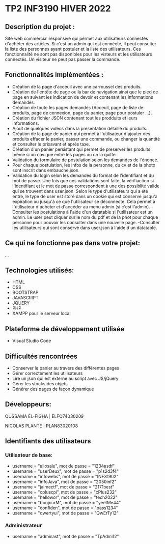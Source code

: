 # TP2 INF3190 HIVER 2022

## Description du projet :

Site web commercial responsive qui permet aux utilisateurs connectés d'acheter des articles. Si c'est un admin qui est connécté, il peut consulter la liste des personnes ayant postuler et la liste des utilisateurs. Ces fonctionnalité ne sont pas disponibles pour les visteurs et les utilisateurs connectés. Un visiteur ne peut pas passer la commande.

## Fonctionnalités implémentées :

- Création de la page d'acceuil avec une carroussel des produits.
- Création de l'entête de page ou la bar de navigation ainsi que le pied de page en suivant les indication de devoir et contenant les informations demandés.
- Création de toute les pages demandés (Acceuil, page de liste de produits, page de connexion, page du panier, page pour postuler ...).
- Création du fichier JSON contenant tout les prodduits et leurs informations.
- Ajout de quelques videos dans la presentation détaillé du produits.
- Création de la page de panier qui permet à l'utilisateur d'ajouter des produits effacer le panier, passer une commande, ou changer la quantité et consulter le prixavant et après taxe.
- Création d'un panier persistant qui permet de preserver les produits même si on navigue entre les pages ou on la quitte.
- Validation du formulaire de postulation selon les demandes de l'énoncé.
- Pour chaque postulation, les infos de la personne, du cv et de la photo sont inscrit dans embauche.json.
- Validation du login selon les demandes du format de l'identifiant et du mot de passe. Une fois que ces validations sont faite, la vérifiaction si l'identifiant et le mot de passe correspondent à une des possiblité valide qui se trouvent dans user.json. Selon le type d'utilisateurs qui a été entré, le type de user est storé dans un cookie qui est conservé jusqu'à expiration ou jusqu'à ce que l'utilisateur se déconnecte. Cela permet à l'utilisateur d'acheter et d'accéder au menu admin (si c'est l'admin).
-Consulter les postulations à l'aide d'un datatable si l'utilisateur est un admin. Le user peut cliquer sur le nom du pdf et de la phot pour chaque personne pour pouvoir les consulter dans une nouvelle page.
-Consulter les utilisateurs qui sont conservé dans user.json à l'aide d'un datatable.

## Ce qui ne fonctionne pas dans votre projet:

...

## Technologies utilisés:

- HTML
- CSS
- BOOTSTRAP
- JAVASCRIPT
- JQUERY
- PHP
- XAMPP pour le serveur local

## Plateforme de développement utilisée

- Visual Studio Code

## Difficultés rencontrées

- Conserver le panier au travers des différentes pages
- Gérer correctement les utilisateurs
- Lire un json qui est externe au script avec JS/jQuery
- Gérer les stocks des objets
- Générer des pages de façon dynamique

## Développeurs:

OUSSAMA EL-FIGHA | ELFO74030209

NICOLAS PLANTE | PLAN83020108

## Identifiants des utilisateurs

### Utilisateur de base:

- username = "allosalu", mot de passe = "1234asdf"
- username = "userDeux", mot de passe = "p1s2d3f4"
- username = "infowebs", mot de passe = "INF31902"
- username = "infoJava", mot de passe = "2050inf2"
- username = "jaimectf", mot de passe = "2171best"
- username = "cpluscpl", mot de passe = "cPlus232"
- username = "hellowor", mot de passe = "tech2022"
- username = "bonjourM", mot de passe = "yeetMe44"
- username = "confiden", mot de passe = "pass1234"
- username = "qwertyui", mot de passe = "QwErTy12"

### Administrateur

- username = "adminast", mot de passe = "TpAdmi12"
